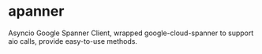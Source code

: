 # apanner
Asyncio Google Spanner Client, wrapped google-cloud-spanner to support aio calls, provide easy-to-use methods.
